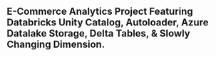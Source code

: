## E-Commerce Analytics Project Featuring Databricks Unity Catalog, Autoloader, Azure Datalake Storage, Delta Tables, & Slowly Changing Dimension.
